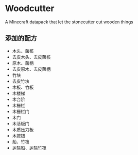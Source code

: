 # Woodcutter

A Minecraft datapack that let the stonecutter cut wooden things

## 添加的配方

- 木头、菌核
- 去皮木头、去皮菌核
- 原木、菌柄
- 去皮原木、去皮菌柄
- 竹块
- 去皮竹块
- 木板、竹板
- 木楼梯
- 木台阶
- 木栅栏
- 木栅栏门
- 木门
- 木活板门
- 木质压力板
- 木按钮
- 船、竹筏
- 运输船、运输竹筏
